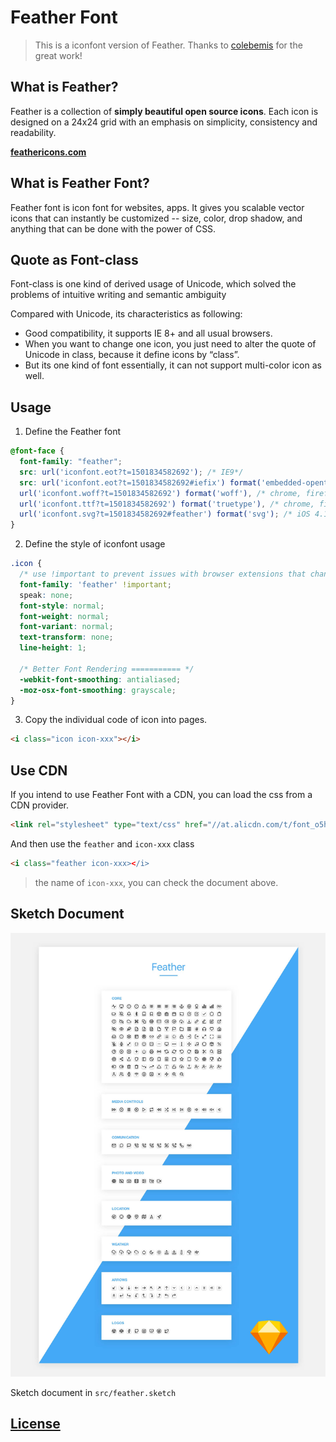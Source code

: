 # Feather Font

> This is a iconfont version of Feather. Thanks to [colebemis](https://github.com/colebemis) for the great work!

## What is Feather?

Feather is a collection of **simply beautiful open source icons**. Each icon is designed on a 24x24 grid with an emphasis on simplicity, consistency and readability.

**[feathericons.com](https://feathericons.com)**

## What is Feather Font?

Feather font is icon font for websites, apps. It gives you scalable vector icons that can instantly be customized -- size, color, drop shadow, and anything that can be done with the power of CSS.

## Quote as Font-class

Font-class is one kind of derived usage of Unicode, which solved the problems of intuitive writing and semantic ambiguity

Compared with Unicode, its characteristics as following:
- Good compatibility, it supports IE 8+ and all usual browsers.
- When you want to change one icon, you just need to alter the quote of Unicode in class, because it define icons by “class”.
- But its one kind of font essentially, it can not support multi-color icon as well.

## Usage

1. Define the Feather font

```css
@font-face {
  font-family: "feather";
  src: url('iconfont.eot?t=1501834582692'); /* IE9*/
  src: url('iconfont.eot?t=1501834582692#iefix') format('embedded-opentype'), /* IE6-IE8 */
  url('iconfont.woff?t=1501834582692') format('woff'), /* chrome, firefox */
  url('iconfont.ttf?t=1501834582692') format('truetype'), /* chrome, firefox, opera, Safari, Android, iOS 4.2+*/
  url('iconfont.svg?t=1501834582692#feather') format('svg'); /* iOS 4.1- */
}
```

2. Define the style of iconfont usage

```css
.icon {
  /* use !important to prevent issues with browser extensions that change fonts */
  font-family: 'feather' !important;
  speak: none;
  font-style: normal;
  font-weight: normal;
  font-variant: normal;
  text-transform: none;
  line-height: 1;

  /* Better Font Rendering =========== */
  -webkit-font-smoothing: antialiased;
  -moz-osx-font-smoothing: grayscale;
}
```

3. Copy the individual code of icon into pages.

```html
<i class="icon icon-xxx"></i>
```

## Use CDN

If you intend to use Feather Font with a CDN, you can load the css from a CDN provider.

```html
<link rel="stylesheet" type="text/css" href="//at.alicdn.com/t/font_o5hd5vvqpoqiwwmi.css">
```

And then use the `feather` and `icon-xxx` class

```html
<i class="feather icon-xxx></i>
```

> the name of `icon-xxx`, you can check the document above.

## Sketch Document

![](src/feather.jpg)

Sketch document in `src/feather.sketch`

## [License](LICENSE)
